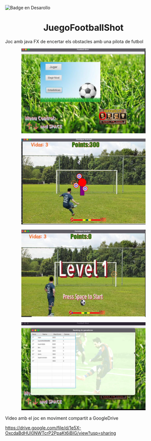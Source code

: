 ![Badge en Desarollo](https://img.shields.io/badge/STATUS-EN%20DESAROLLO-green)

<h1 align="center"> JuegoFootballShot </h1>

Joc amb java FX de encertar els obstacles amb una pilota de futbol

<p align="center">
  <img src="https://github.com/ivancatalana/JuegoFootballShot/blob/f9e3870feba16b41d40c4be15b91465c3d3c9252/Captura%20de%20pantalla%202024-02-16%20002538.png?raw=true" alt="Image" width="400">
</p>
<p align="center">
  <img src="https://raw.githubusercontent.com/ivancatalana/JuegoFootballShot/f9e3870feba16b41d40c4be15b91465c3d3c9252/Captura%20de%20pantalla%202024-02-16%20002357.png" alt="Image" width="400">
</p>
<p align="center">
  <img src="https://github.com/ivancatalana/JuegoFootballShot/blob/f9e3870feba16b41d40c4be15b91465c3d3c9252/Captura%20de%20pantalla%202024-02-16%20002638.png?raw=true" alt="Image" width="400">
</p>
<p align="center">
  <img src="https://github.com/ivancatalana/JuegoFootballShot/blob/master/Captura%20de%20pantalla%202024-02-16%20002612.png?raw=true" alt="Image" width="400">
</p>

Video amb el joc en moviment compartit a GoogleDrive

https://drive.google.com/file/d/1e5X-OxcdaBdHUl0NWTcrP2PpaKt6iBIG/view?usp=sharing
